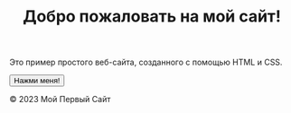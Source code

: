 
<!DOCTYPE html>
<html lang="ru">
<head>
    <meta charset="UTF-8">
    <meta name="viewport" content="width=device-width, initial-scale=1.0">
    <title>Мой Первый Сайт</title>
    <link rel="stylesheet" href="styles.css">
</head>
<body>
    <header>
        <h1>Добро пожаловать на мой сайт!</h1>
    </header>
    <main>
        <p>Это пример простого веб-сайта, созданного с помощью HTML и CSS.</p>
        <button>Нажми меня!</button>
    </main>
    <footer>
        <p>&copy; 2023 Мой Первый Сайт</p>
    </footer>
</body>
</html>
